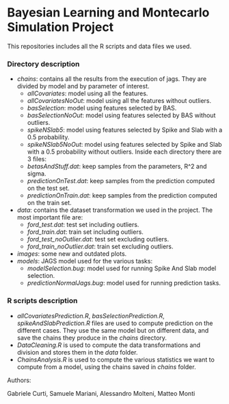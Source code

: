 # Bayesian Learning and Montecarlo Simulation Project

This repositories includes all the R scripts and data files we used. 

### Directory description
- *chains*: contains all the results from the execution of jags. They are divided by model and by parameter of interest.
	- *allCovariates*: model using all the features.
	- *allCovariatesNoOut*: model using all the features without outliers.
	- *basSelection*: model using features selected by BAS.
	- *basSelectionNoOut*: model using features selected by BAS without outliers.
	- *spikeNSlab5*: model using features selected by Spike and Slab with a 0.5 probability.
	- *spikeNSlab5NoOut*: model using features selected by Spike and Slab with a 0.5 probability without outliers.
	Inside each directory there are 3 files:
	- *betasAndStuff.dat*: keep samples from the parameters, R^2 and sigma.
	- *predictionOnTest.dat*: keep samples from the prediction computed on the test set.
	- *predictionOnTrain.dat*: keep samples from the prediction computed on the train set.
- *data*: contains the dataset transformation we used in the project. The most important file are:
	- *ford_test.dat*: test set including outliers.
	- *ford_train.dat*: train set including outliers.
	- *ford_test_noOutlier.dat*: test set excluding outliers.
	- *ford_train_noOutlier.dat*: train set excluding outliers.
- *images*: some new and outdated plots.
- *models*: JAGS model used for the various tasks:
	- *modelSelection.bug*: model used for running Spike And Slab model selection.
	- *predictionNormalJags.bug*: model used for running prediction tasks.

### R scripts description
- *allCovariatesPrediction.R*, *basSelectionPrediction.R*, *spikeAndSlabPrediction.R* files are used to compute prediction on the different cases. They use the same model but on different data, and save the chains they produce in the *chains* directory.
- *DataCleaning.R* is used to compute the data transformations and division and stores them in the *data* folder.
- *ChainsAnalysis.R* is used to compute the various statistics we want to compute from a model, using the chains saved in *chains* folder.


Authors:

Gabriele Curti, Samuele Mariani, Alessandro Molteni, Matteo Monti

